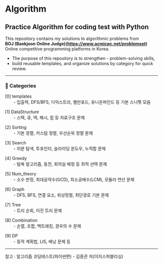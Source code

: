 # Algorithm
## Practice Algorithm for coding test with Python




This repository contains my solutions to algorithmic problems from  
**BOJ (Baekjoon Online Judge)(https://www.acmicpc.net/problemset)** 
Online competitive programming platforms in Korea.  
- The purpose of this repository is to strengthen - problem-solving skills,  
- build reusable templates, and organize solutions by category for quick review.  



---
### 📑 Categories 

[0] templates  
  - 입출력, DFS/BFS, 다익스트라, 벨만포드, 유니온파인드 등 기본 스니펫 모음

[1] DataStructure  
  - 스택, 큐, 덱, 해시, 힙 등 자료구조 문제

[2] Sorting  
  - 기본 정렬, 커스텀 정렬, 우선순위 정렬 문제

[3] Search  
  - 이분 탐색, 투포인터, 슬라이딩 윈도우, 누적합 문제

[4] Greedy  
  - 탐욕 알고리즘, 동전, 회의실 배정 등 최적 선택 문제

[5] Num_theory  
  - 소수 판정, 최대공약수(GCD), 최소공배수(LCM), 모듈러 연산 문제

[6] Graph  
  - DFS, BFS, 연결 요소, 위상정렬, 최단경로 기본 문제

[7] Tree  
  - 트리 순회, 이진 트리 문제

[8] Combination  
  - 순열, 조합, 백트래킹, 경우의 수 문제

[9] DP  
  - 동적 계획법, LIS, 배낭 문제 등

---
참고 : 알고리즘 코딩테스트(파이썬편) - 김종관 저(이지스퍼블리싱)

